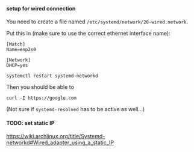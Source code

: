 #### setup for wired connection

You need to create a file named `/etc/systemd/network/20-wired.network`.

Put this in (make sure to use the correct ethernet interface name):
```
[Match]
Name=enp2s0

[Network]
DHCP=yes
```

```
systemctl restart systemd-networkd
```

Then you should be able to
```
curl -I https://google.com
```

(Not sure if `systemd-resolved` has to be active as well...)

#### TODO: set static IP

https://wiki.archlinux.org/title/Systemd-networkd#Wired_adapter_using_a_static_IP
